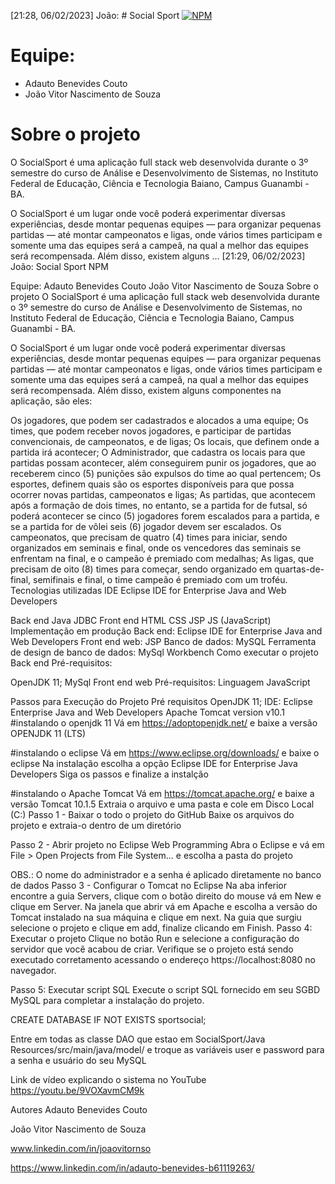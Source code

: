 [21:28, 06/02/2023] João: # Social Sport
[![NPM](https://img.shields.io/npm/l/react)](https://github.com/joaovitornso/social-sport/blob/main/LICENSE) 


# Equipe:

- Adauto Benevides Couto
- João Vitor Nascimento de Souza

# Sobre o projeto

O SocialSport é uma aplicação full stack web desenvolvida durante o 3º semestre do curso de Análise e Desenvolvimento de Sistemas, no Instituto Federal de Educação, Ciência e Tecnologia Baiano, Campus Guanambi - BA. 

O SocialSport é um lugar onde você poderá experimentar diversas experiências, desde montar pequenas equipes — para organizar pequenas partidas — até montar campeonatos e ligas, onde vários times participam e somente uma das equipes será a campeã, na qual a melhor das equipes será recompensada. Além disso, existem alguns …
[21:29, 06/02/2023] João: Social Sport
NPM

Equipe:
Adauto Benevides Couto
João Vitor Nascimento de Souza
Sobre o projeto
O SocialSport é uma aplicação full stack web desenvolvida durante o 3º semestre do curso de Análise e Desenvolvimento de Sistemas, no Instituto Federal de Educação, Ciência e Tecnologia Baiano, Campus Guanambi - BA.

O SocialSport é um lugar onde você poderá experimentar diversas experiências, desde montar pequenas equipes — para organizar pequenas partidas — até montar campeonatos e ligas, onde vários times participam e somente uma das equipes será a campeã, na qual a melhor das equipes será recompensada. Além disso, existem alguns componentes na aplicação, são eles:

Os jogadores, que podem ser cadastrados e alocados a uma equipe;
Os times, que podem receber novos jogadores, e participar de partidas convencionais, de campeonatos, e de ligas;
Os locais, que definem onde a partida irá acontecer;
O Administrador, que cadastra os locais para que partidas possam acontecer, além conseguirem punir os jogadores, que ao receberem cinco (5) punições são expulsos do time ao qual pertencem;
Os esportes, definem quais são os esportes disponíveis para que possa ocorrer novas partidas, campeonatos e ligas;
As partidas, que acontecem após a formação de dois times, no entanto, se a partida for de futsal, só poderá acontecer se cinco (5) jogadores forem escalados para a partida, e se a partida for de vôlei seis (6) jogador devem ser escalados.
Os campeonatos, que precisam de quatro (4) times para iniciar, sendo organizados em seminais e final, onde os vencedores das seminais se enfrentam na final, e o campeão é premiado com medalhas;
As ligas, que precisam de oito (8) times para começar, sendo organizado em quartas-de-final, semifinais e final, o time campeão é premiado com um troféu.
Tecnologias utilizadas
IDE
Eclipse IDE for Enterprise Java and Web Developers

Back end
Java
JDBC
Front end
HTML
CSS
JSP
JS (JavaScript)
Implementação em produção
Back end: Eclipse IDE for Enterprise Java and Web Developers
Front end web: JSP
Banco de dados: MySQL
Ferramenta de design de banco de dados: MySql Workbench
Como executar o projeto
Back end
Pré-requisitos:

OpenJDK 11;
MySql
Front end web
Pré-requisitos: Linguagem JavaScript

Passos para Execução do Projeto
Pré requisitos
OpenJDK 11;
IDE: Eclipse Enterprise Java and Web Developers
Apache Tomcat version v10.1
#instalando o openjdk 11
Vá em https://adoptopenjdk.net/ 
e baixe a versão OPENJDK 11 (LTS)

#instalando o eclipse
Vá em https://www.eclipse.org/downloads/
e baixe o eclipse
Na instalação escolha a opção Eclipse IDE for Enterprise Java Developers
Siga os passos e finalize a instalção


#instalando o Apache Tomcat
Vá em https://tomcat.apache.org/
e baixe a versão Tomcat 10.1.5
Extraia o arquivo e uma pasta e 
cole em Disco Local (C:)
Passo 1 - Baixar o todo o projeto do GitHub
Baixe os arquivos do projeto e extraia-o dentro de um diretório

Passo 2 - Abrir projeto no Eclipse Web Programming
Abra o Eclipse e vá em File > Open Projects from File System... e escolha a pasta do projeto

OBS.: O nome do administrador
e a senha é aplicado diretamente no banco de dados
Passo 3 - Configurar o Tomcat no Eclipse
Na aba inferior encontre a guia Servers, clique com o botão direito do mouse vá em New e clique em Server.
Na janela que abrir vá em Apache e escolha a versão do Tomcat instalado na sua máquina e clique em next.
Na guia que surgiu selecione o projeto e clique em add, finalize clicando em Finish.
Passo 4: Executar o projeto
Clique no botão Run e selecione a configuração do servidor que você acabou de criar. Verifique se o projeto está sendo executado corretamento acessando o endereço https://localhost:8080 no navegador.

Passo 5: Executar script SQL
Execute o script SQL fornecido em seu SGBD MySQL para completar a instalação do projeto.

CREATE DATABASE IF NOT EXISTS sportsocial;

Entre em todas as classe DAO que estao em SocialSport/Java Resources/src/main/java/model/ e troque as variáveis user e password para a senha e usuário do seu MySQL

Link de vídeo explicando o sistema no YouTube
https://youtu.be/9VOXavmCM9k

Autores
Adauto Benevides Couto

João Vitor Nascimento de Souza


www.linkedin.com/in/joaovitornso

https://www.linkedin.com/in/adauto-benevides-b61119263/
